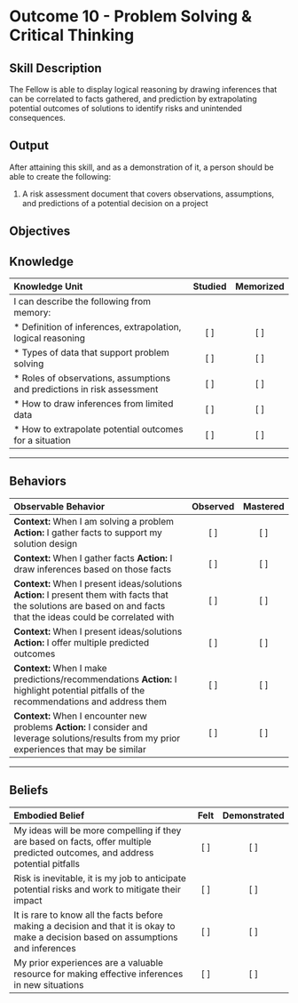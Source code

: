 # Outcome 10 - Problem Solving & Critical Thinking

**Skill Description**
----------
The Fellow is able to display logical reasoning by drawing inferences that can be correlated to facts gathered, and prediction by extrapolating potential outcomes of solutions to identify risks and unintended consequences.

**Output**
----------
After attaining this skill, and as a demonstration of it, a person should be able to create the following:

1. A risk assessment document that covers observations, assumptions, and predictions of a potential decision on a project


**Objectives**
----------
## **Knowledge**


| Knowledge Unit   |      Studied      | Memorized |
|:-------------|:------------------:|:--------:|
| I can describe the following from memory: | | |
| * Definition of inferences, extrapolation, logical reasoning| [ ] | [ ]  |
| * Types of data that support problem solving| [ ] | [ ]  |
| * Roles of observations, assumptions and predictions in risk assessment | [ ] | [ ]  |
| * How to draw inferences from limited data | [ ] | [ ]  |
| * How to extrapolate potential outcomes for a situation | [ ] | [ ]  |


----------


## **Behaviors**

| Observable Behavior   |      Observed      | Mastered |
|:-------------|:------------------:|:--------:|
| **Context:** When I am solving a problem **Action:** I gather facts to support my solution design  | [ ] | [ ]  |
| **Context:** When I gather facts **Action:** I draw inferences based on those facts  | [ ] | [ ]  |
| **Context:** When I present ideas/solutions **Action:** I present them with facts that the solutions are based on and facts that the ideas could be correlated with  | [ ] | [ ]  |
| **Context:** When I present ideas/solutions **Action:** I offer multiple predicted outcomes |   [ ]   |   [ ]  |
| **Context:** When I make predictions/recommendations **Action:** I highlight potential pitfalls of the recommendations and address them |   [ ]   |   [ ]  |
| **Context:** When I encounter new problems **Action:** I consider and leverage solutions/results from my prior experiences that may be similar |   [ ]   |   [ ]  |


----------


## **Beliefs**


| Embodied Belief   |      Felt      | Demonstrated |
|:-------------|:------------------:|:--------:|
| My ideas will be more compelling if they are based on facts, offer multiple predicted outcomes, and address potential pitfalls | [ ] | [ ]  |
| Risk is inevitable, it is my job to anticipate potential risks and work to mitigate their impact | [ ] | [ ]  |
| It is rare to know all the facts before making a decision and that it is okay to make a decision based on assumptions and inferences | [ ] | [ ]  |
| My prior experiences are a valuable resource for making effective inferences in new situations | [ ] | [ ]  |

